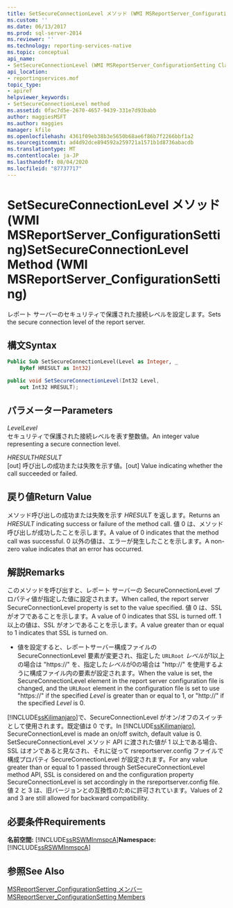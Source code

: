 ```yaml
---
title: SetSecureConnectionLevel メソッド (WMI MSReportServer_ConfigurationSetting) | Microsoft Docs
ms.custom: ''
ms.date: 06/13/2017
ms.prod: sql-server-2014
ms.reviewer: ''
ms.technology: reporting-services-native
ms.topic: conceptual
api_name:
- SetSecureConnectionLevel (WMI MSReportServer_ConfigurationSetting Class)
api_location:
- reportingservices.mof
topic_type:
- apiref
helpviewer_keywords:
- SetSecureConnectionLevel method
ms.assetid: 0fac7d5e-2670-4657-9439-331e7d93babb
author: maggiesMSFT
ms.author: maggies
manager: kfile
ms.openlocfilehash: 4361f09eb38b3e5650b68ae6f86b7f2266bbf1a2
ms.sourcegitcommit: ad4d92dce894592a259721a1571b1d8736abacdb
ms.translationtype: MT
ms.contentlocale: ja-JP
ms.lasthandoff: 08/04/2020
ms.locfileid: "87737717"
---
```

# <a name="setsecureconnectionlevel-method-wmi-msreportserver_configurationsetting"></a><span data-ttu-id="d314f-102">SetSecureConnectionLevel メソッド (WMI MSReportServer_ConfigurationSetting)</span><span class="sxs-lookup"><span data-stu-id="d314f-102">SetSecureConnectionLevel Method (WMI MSReportServer_ConfigurationSetting)</span></span>
  <span data-ttu-id="d314f-103">レポート サーバーのセキュリティで保護された接続レベルを設定します。</span><span class="sxs-lookup"><span data-stu-id="d314f-103">Sets the secure connection level of the report server.</span></span>  
  
## <a name="syntax"></a><span data-ttu-id="d314f-104">構文</span><span class="sxs-lookup"><span data-stu-id="d314f-104">Syntax</span></span>  
  
```vb  
Public Sub SetSecureConnectionLevel(Level as Integer, _  
    ByRef HRESULT as Int32)  
```  
  
```csharp  
public void SetSecureConnectionLevel(Int32 Level,   
    out Int32 HRESULT);  
```  
  
## <a name="parameters"></a><span data-ttu-id="d314f-105">パラメーター</span><span class="sxs-lookup"><span data-stu-id="d314f-105">Parameters</span></span>  
 <span data-ttu-id="d314f-106">*Level*</span><span class="sxs-lookup"><span data-stu-id="d314f-106">*Level*</span></span>  
 <span data-ttu-id="d314f-107">セキュリティで保護された接続レベルを表す整数値。</span><span class="sxs-lookup"><span data-stu-id="d314f-107">An integer value representing a secure connection level.</span></span>  
  
 <span data-ttu-id="d314f-108">*HRESULT*</span><span class="sxs-lookup"><span data-stu-id="d314f-108">*HRESULT*</span></span>  
 <span data-ttu-id="d314f-109">[out] 呼び出しの成功または失敗を示す値。</span><span class="sxs-lookup"><span data-stu-id="d314f-109">[out] Value indicating whether the call succeeded or failed.</span></span>  
  
## <a name="return-value"></a><span data-ttu-id="d314f-110">戻り値</span><span class="sxs-lookup"><span data-stu-id="d314f-110">Return Value</span></span>  
 <span data-ttu-id="d314f-111">メソッド呼び出しの成功または失敗を示す *HRESULT* を返します。</span><span class="sxs-lookup"><span data-stu-id="d314f-111">Returns an *HRESULT* indicating success or failure of the method call.</span></span> <span data-ttu-id="d314f-112">値 0 は、メソッド呼び出しが成功したことを示します。</span><span class="sxs-lookup"><span data-stu-id="d314f-112">A value of 0 indicates that the method call was successful.</span></span> <span data-ttu-id="d314f-113">0 以外の値は、エラーが発生したことを示します。</span><span class="sxs-lookup"><span data-stu-id="d314f-113">A non-zero value indicates that an error has occurred.</span></span>  
  
## <a name="remarks"></a><span data-ttu-id="d314f-114">解説</span><span class="sxs-lookup"><span data-stu-id="d314f-114">Remarks</span></span>  
 <span data-ttu-id="d314f-115">このメソッドを呼び出すと、レポート サーバーの SecureConnectionLevel プロパティ値が指定した値に設定されます。</span><span class="sxs-lookup"><span data-stu-id="d314f-115">When called, the report server SecureConnectionLevel property is set to the value specified.</span></span> <span data-ttu-id="d314f-116">値 0 は、SSL がオフであることを示します。</span><span class="sxs-lookup"><span data-stu-id="d314f-116">A value of 0 indicates that SSL is turned off.</span></span> <span data-ttu-id="d314f-117">1 以上の値は、SSL がオンであることを示します。</span><span class="sxs-lookup"><span data-stu-id="d314f-117">A value greater than or equal to 1 indicates that SSL is turned on.</span></span>  
  
-   <span data-ttu-id="d314f-118">値を設定すると、レポートサーバー構成ファイルの SecureConnectionLevel 要素が変更され、指定した `URLRoot` *レベル*が1以上の場合は "https://" を、指定した*レベル*が0の場合は "http://" を使用するように構成ファイル内の要素が設定されます。</span><span class="sxs-lookup"><span data-stu-id="d314f-118">When the value is set, the SecureConnectionLevel element in the report server configuration file is changed, and the `URLRoot` element in the configuration file is set to use "https://" if the specified *Level* is greater than or equal to 1, or "http://" if the specified *Level* is 0.</span></span>  
  
 <span data-ttu-id="d314f-119">[!INCLUDE[ssKilimanjaro](../../includes/sskilimanjaro-md.md)]で、SecureConnectionLevel がオン/オフのスイッチとして使用されます。既定値は 0 です。</span><span class="sxs-lookup"><span data-stu-id="d314f-119">In [!INCLUDE[ssKilimanjaro](../../includes/sskilimanjaro-md.md)], SecureConnectionLevel is made an on/off switch, default value is 0.</span></span> <span data-ttu-id="d314f-120">SetSecureConnectionLevel メソッド API に渡された値が 1 以上である場合、SSL はオンであると見なされ、それに従って rsreportserver.config ファイルで構成プロパティ SecureConnectionLevel が設定されます。</span><span class="sxs-lookup"><span data-stu-id="d314f-120">For any value greater than or equal to 1 passed through SetSecureConnectionLevel method API, SSL is considered on and the configuration property SecureConnectionLevel is set accordingly in the rsreportserver.config file.</span></span> <span data-ttu-id="d314f-121">値 2 と 3 は、旧バージョンとの互換性のために許可されています。</span><span class="sxs-lookup"><span data-stu-id="d314f-121">Values of 2 and 3 are still allowed for backward compatibility.</span></span>  
  
## <a name="requirements"></a><span data-ttu-id="d314f-122">必要条件</span><span class="sxs-lookup"><span data-stu-id="d314f-122">Requirements</span></span>  
 <span data-ttu-id="d314f-123">**名前空間:** [!INCLUDE[ssRSWMInmspcA](../../includes/ssrswminmspca-md.md)]</span><span class="sxs-lookup"><span data-stu-id="d314f-123">**Namespace:** [!INCLUDE[ssRSWMInmspcA](../../includes/ssrswminmspca-md.md)]</span></span>  
  
## <a name="see-also"></a><span data-ttu-id="d314f-124">参照</span><span class="sxs-lookup"><span data-stu-id="d314f-124">See Also</span></span>  
 [<span data-ttu-id="d314f-125">MSReportServer_ConfigurationSetting メンバー</span><span class="sxs-lookup"><span data-stu-id="d314f-125">MSReportServer_ConfigurationSetting Members</span></span>](msreportserver-configurationsetting-members.md)  
  
  
